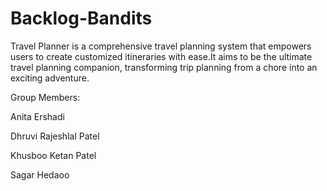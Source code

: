 # Backlog-Bandits

Travel Planner is a comprehensive travel planning system that empowers users to create customized itineraries with ease.It aims to be the ultimate travel planning companion, transforming trip planning from a chore into an exciting adventure.

Group Members:

Anita Ershadi

Dhruvi Rajeshlal Patel

Khusboo Ketan Patel

Sagar Hedaoo
